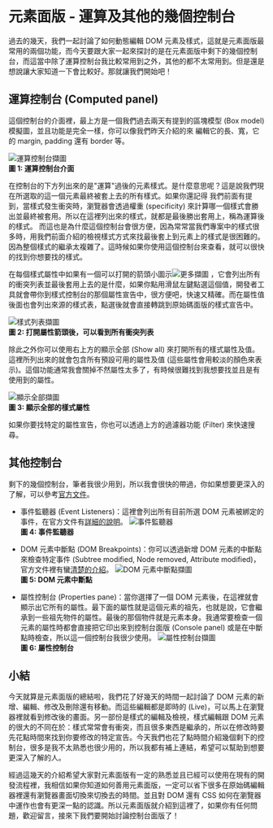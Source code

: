 
# 元素面版 - 運算及其他的幾個控制台
過去的幾天，我們一起討論了如何動態編輯 DOM 元素及樣式，這就是元素面版最常用的兩個功能，而今天要跟大家一起來探討的是在元素面版中剩下的幾個控制台，而這當中除了運算控制台我比較常用到之外，其他的都不太常用到。但是還是想說讓大家知道一下會比較好。那就讓我們開始吧！

## 運算控制台 (Computed panel)
這個控制台的介面裡，最上方是一個我們過去兩天有提到的區塊模型 (Box model) 模擬圖，並且功能是完全一樣，你可以像我們昨天介紹的來
編輯它的長、寬，它的 margin, padding 還有 border 等。

![運算控制台擷圖](https://www.dropbox.com/s/ucj255cg4q2ed03/computed-pane.jpg?raw=1)  
**圖 1: 運算控制台介面**

在控制台的下方列出來的是"運算"過後的元素樣式。是什麼意思呢？這是說我們現在所選取的這一個元素最終被套上去的所有樣式。如果你還記得
我們前面有提到，當樣式發生衝突時，瀏覽器會透過權重 (specificity) 來計算哪一個樣式會勝出並最終被套用。所以在這裡列出來的樣式，就都是最後勝出套用上，稱為運算後的樣式。
而這也是為什麼這個控制台會很方便，因為常常當我們專案中的樣式很多時，用我們前面介紹的檢視樣式方式來找最後套上到元素上的樣式是很困難的。因為整個樣式的繼承太複雜了。這時候如果你使用這個控制台來查看，就可以很快的找到你想要找的樣式。

在每個樣式屬性中如果有一個可以打開的箭頭小圖示![更多擷圖](https://www.dropbox.com/s/lw931xw4tqh2cgs/more.jpg?raw=1) ，它會列出所有的衝突列表並最後套用上去的是什麼，如果你點用滑鼠左鍵點選這個值，開發者工具就會帶你到樣式控制台的那個屬性宣告中，很方便吧，快速又精確。而在屬性值後面也會列出來源的樣式表，點選後就會直接轉跳到原始碼面版的樣式宣告中。

![樣式列表擷圖](https://www.dropbox.com/s/x7xk7mu14wy7ocv/details.jpg?raw=1)  
**圖 2: 打開屬性箭頭後，可以看到所有衝突列表**

除此之外你可以使用右上方的顯示全部 (Show all) 來打開所有的樣式屬性及值。這裡所列出來的就會包含所有預設可用的屬性及值 (這些屬性會用較淡的顏色來表示)。這個功能通常我會關掉不然屬性太多了，有時候很難找到我想要找並且是有使用到的屬性。

![顯示全部擷圖](https://www.dropbox.com/s/ce75d6imjf8780q/show-all.jpg?raw=1)   
**圖 3: 顯示全部的樣式屬性**

如果你要找特定的屬性宣告，你也可以透過上方的過濾器功能 (Filter) 來快速搜尋。


## 其他控制台
剩下的幾個控制台，筆者我很少用到，所以我會很快的帶過，你如果想要更深入的了解，可以參考[官方文件](https://developers.google.com/web/tools/chrome-devtools/)。

- 事件監聽器 (Event Listeners)：這裡會列出所有目前所選 DOM 元素被綁定的事件，在官方文件有[詳細的說明](https://developers.google.com/web/tools/chrome-devtools/inspect-styles/edit-dom#view_element_event_listeners)。
![事件監聽器](https://www.dropbox.com/s/nzsmpjtjenwy3rn/event.jpg?raw=1)  
**圖 4: 事件監聽器**

- DOM 元素中斷點 (DOM Breakpoints)：你可以透過新增 DOM 元素的中斷點來檢查特定事件 (Subtree modified, Node removed, Attribute modified)，官方文件裡有蠻[清楚的介紹](https://developers.google.com/web/tools/chrome-devtools/inspect-styles/edit-dom#set_dom_breakpoints)。
![DOM 元素中斷點擷圖](https://www.dropbox.com/s/axxyruyexat6qpp/breakpoints.jpg?raw=1)   
**圖 5: DOM 元素中斷點**

- 屬性控制台 (Properties pane)：當你選擇了一個 DOM 元素後，在這裡就會顯示出它所有的屬性。最下面的屬性就是這個元素的祖先，也就是說，它會繼承到一些祖先物件的屬性。最後的那個物件就是元素本身。我通常要檢查一個元素的屬性時都會直接把它印出來到控制台面版 (Console panel) 或是在中斷點時檢查，所以這一個控制台我很少使用。
![屬性控制台擷圖](https://www.dropbox.com/s/3evi7kmzt60r0z8/props.jpg?raw=1)   
**圖 6: 屬性控制台**

## 小結
今天就算是元素面版的總結啦，我們花了好幾天的時間一起討論了 DOM 元素的新增、編輯、修改及刪除還有移動。而這些編輯都是即時的 (Live)，可以馬上在瀏覽器裡就看到修改後的畫面。另一部份是樣式的編輯及檢視，樣式編輯跟 DOM 元素的很大的不同在於：樣式常常會有衝突，而且很多東西是繼承的，所以在修改時要先花點時間來找到你要修改的特定宣告。今天我們也花了點時間介紹幾個剩下的控制台，很多是我不太熟悉也很少用的，所以我都有補上連結，希望可以幫助到想要更深入了解的人。

經過這幾天的介紹希望大家對元素面版有一定的熟悉並且已經可以使用在現有的開發流程裡，我相信如果你知道如何善用元素面版，一定可以省下很多在原始碼編輯器裡還有瀏覽器畫面切換來切換去的時間。並且對 DOM 還有 CSS 如何在瀏覽器中運作也會有更深一點的認識。所以元素面版就介紹到這裡了，如果你有任何問題，歡迎留言，接來下我們要開始討論控制台面版了！
